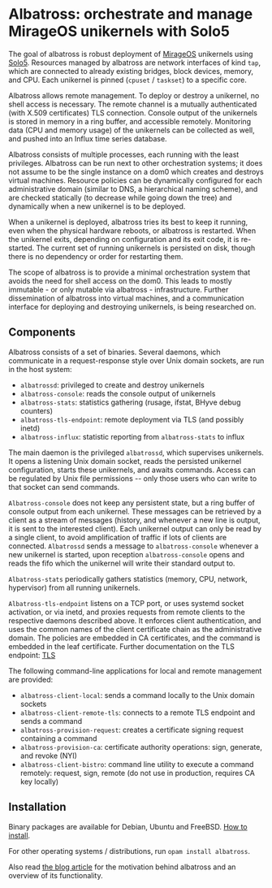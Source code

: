 # Albatross: orchestrate and manage MirageOS unikernels with Solo5

The goal of albatross is robust deployment of [MirageOS](https://mirage.io)
unikernels using [Solo5](https://github.com/solo5/solo5). Resources managed
by albatross are network interfaces of kind `tap`, which are connected to
already existing bridges, block devices, memory, and CPU. Each unikernel is
pinned (`cpuset` / `taskset`) to a specific core.

Albatross allows remote management. To deploy or destroy a unikernel, no shell
access is necessary. The remote channel is a mutually authenticated (with X.509
certificates) TLS connection. Console output of the unikernels is stored in
memory in a ring buffer, and accessible remotely. Monitoring data (CPU and
memory usage) of the unikernels can be collected as well, and pushed into an
Influx time series database.

Albatross consists of multiple processes, each running with the least
privileges. Albatross can be run next to other orchestration systems; it does
not assume to be the single instance on a dom0 which creates and destroys
virtual machines. Resource policies can be dynamically configured for each
administrative domain (similar to DNS, a hierarchical naming scheme), and are
checked statically (to decrease while going down the tree)
and dynamically when a new unikernel is to be deployed.

When a unikernel is deployed, albatross tries its best to keep it
running, even when the physical hardware reboots, or albatross is restarted.
When the unikernel exits, depending on configuration and its exit code, it is
re-started. The current set of running unikernels is persisted on disk, though
there is no dependency or order for restarting them.

The scope of albatross is to provide a minimal orchestration system that avoids
the need for shell access on the dom0. This leads to mostly immutable - or only
mutable via albatross - infrastructure. Further dissemination of albatross into
virtual machines, and a communication interface for deploying and destroying
unikernels, is being researched on.

## Components

Albatross consists of a set of binaries. Several daemons, which communicate in a
request-response style over Unix domain sockets, are run in the host system:
- `albatrossd`: privileged to create and destroy unikernels
- `albatross-console`: reads the console output of unikernels
- `albatross-stats`: statistics gathering (rusage, ifstat, BHyve debug counters)
- `albatross-tls-endpoint`: remote deployment via TLS (and possibly inetd)
- `albatross-influx`: statistic reporting from `albatross-stats` to influx

The main daemon is the privileged `albatrossd`, which supervises unikernels. It opens
a listening Unix domain socket, reads the persisted unikernel configuration,
starts these unikernels, and awaits commands. Access can be regulated by Unix
file permissions -- only those users who can write to that socket can send
commands.

`Albatross-console` does not keep any persistent state, but a ring buffer of console
output from each unikernel. These messages can be retrieved by a client as a
stream of messages (history, and whenever a new line is output, it is sent to
the interested client). Each unikernel output can only be read by a single
client, to avoid amplification of traffic if lots of clients are connected.
`Albatrossd` sends a message to `albatross-console` whenever a new unikernel is started,
upon reception `albatross-console` opens and reads the fifo which the unikernel will
write their standard output to.

`Albatross-stats` periodically gathers statistics (memory, CPU, network, hypervisor)
from all running unikernels.

`Albatross-tls-endpoint` listens on a TCP port, or uses systemd socket activation, or
via inetd, and proxies requests from remote clients to the respective daemons described
above. It enforces client authentication, and uses the common names of the client
certificate chain as the administrative domain. The policies are embedded in CA
certificates, and the command is embedded in the leaf certificate.
Further documentation on the TLS endpoint: [TLS](./TLS.md)

The following command-line applications for local and remote management are provided:
- `albatross-client-local`: sends a command locally to the Unix domain sockets
- `albatross-client-remote-tls`: connects to a remote TLS endpoint and sends a command
- `albatross-provision-request`: creates a certificate signing request containing a command
- `albatross-provision-ca`: certificate authority operations: sign, generate, and revoke (NYI)
- `albatross-client-bistro`: command line utility to execute a command remotely: request, sign, remote (do not use in production, requires CA key locally)

## Installation

Binary packages are available for Debian, Ubuntu and FreeBSD. [How to install](https://robur.coop/Projects/Reproducible_builds).

For other operating systems / distributions, run `opam install albatross`.

Also read [the blog article](https://hannes.nqsb.io/Posts/Albatross)
for the motivation behind albatross and an overview of its functionality.
